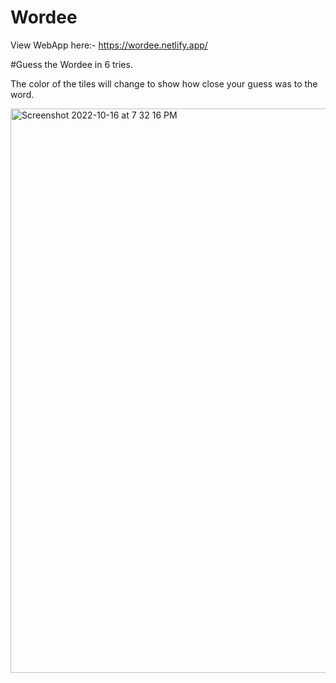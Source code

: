 # Wordee 

View WebApp here:-
https://wordee.netlify.app/

#Guess the Wordee in 6 tries.

The color of the tiles will change to show how close your guess was to the word.

<img width="903" alt="Screenshot 2022-10-16 at 7 32 16 PM" src="https://user-images.githubusercontent.com/92316166/196039692-d9a8cbbc-8eeb-4bdf-8bfb-75a6daee8c0d.png">

